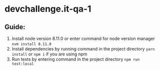 # devchallenge.it-qa-1
## Guide:
1. Install node version 8.11.0 or enter command for node version manager `nvm install 8.11.0`
2. Install dependencies by running command in the project directory `yarn install` or `npm i` if you are using npm
3. Run tests by entering command in the project directory `npm run test:local`